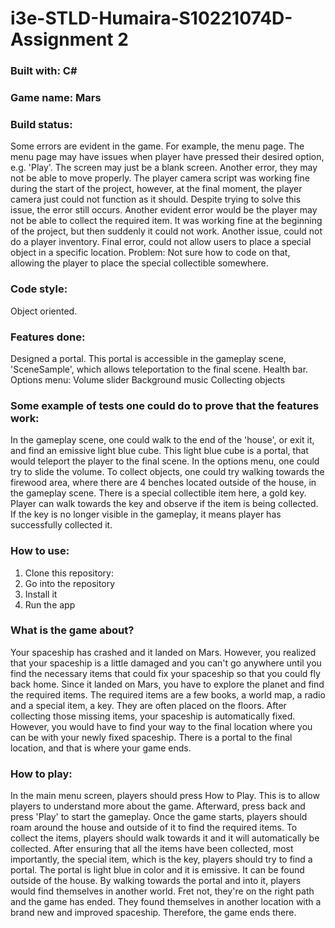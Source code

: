 # i3e-STLD-Humaira-S10221074D-Assignment 2
### Built with: C#
### Game name: Mars
### Build status: 
Some errors are evident in the game. For example, the menu page. The menu page may have issues when player have pressed their desired option, e.g. 'Play'. The screen may just be a blank screen. Another error, they may not be able to move properly. The player camera script was working fine during the start of the project, however, at the final moment, the player camera just could not function as it should. Despite trying to solve this issue, the error still occurs. Another evident error would be the player may not be able to collect the required item. It was working fine at the beginning of the project, but then suddenly it could not work. Another issue, could not do a player inventory. Final error, could not allow users to place a special object in a specific location. Problem: Not sure how to code on that, allowing the player to place the special collectible somewhere.
### Code style:
Object oriented.
### Features done:
Designed a portal. This portal is accessible in the gameplay scene, 'SceneSample', which allows teleportation to the final scene.
Health bar.
Options menu: Volume slider
Background music
Collecting objects
### Some example of tests one could do to prove that the features work:
In the gameplay scene, one could walk to the end of the 'house', or exit it, and find an emissive light blue cube. This light blue cube is a portal, that would teleport the player to the final scene.
In the options menu, one could try to slide the volume.
To collect objects, one could try walking towards the firewood area, where there are 4 benches located outside of the house, in the gameplay scene. There is a special collectible item here, a gold key. Player can walk towards the key and observe if the item is being collected. If the key is no longer visible in the gameplay, it means player has successfully collected it.
### How to use:
1. Clone this repository:
2. Go into the repository
3. Install it
4. Run the app
### What is the game about?
Your spaceship has crashed and it landed on Mars. However, you realized that your spaceship is a little damaged and you can't go anywhere until you find the necessary items that could fix your spaceship so that you could fly back home. Since it landed on Mars, you have to explore the planet and find the required items. The required items are a few books, a world map, a radio and a special item, a key. They are often placed on the floors. After collecting those missing items, your spaceship is automatically fixed. However, you would have to find your way to the final location where you can be with your newly fixed spaceship. There is a portal to the final location, and that is where your game ends.
### How to play:
In the main menu screen, players should press How to Play. This is to allow players to understand more about the game. Afterward, press back and press 'Play' to start the gameplay.
Once the game starts, players should roam around the house and outside of it to find the required items. To collect the items, players should walk towards it and it will automatically be collected.
After ensuring that all the items have been collected, most importantly, the special item, which is the key, players should try to find a portal. The portal is light blue in color and it is emissive. It can be found outside of the house. 
By walking towards the portal and into it, players would find themselves in another world. Fret not, they're on the right path and the game has ended. They found themselves in another location with a brand new and improved spaceship. Therefore, the game ends there.
